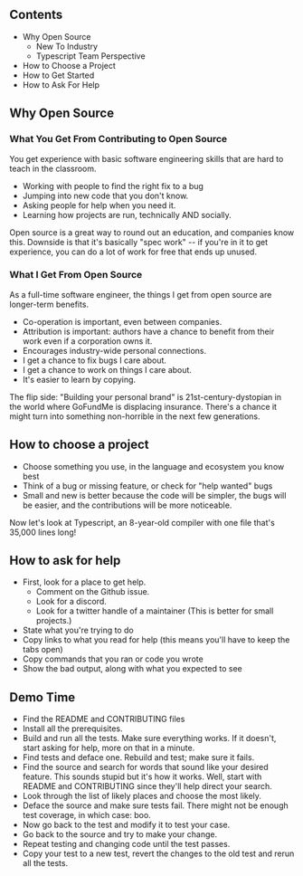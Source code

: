 ## Contents

- Why Open Source
  - New To Industry
  - Typescript Team Perspective
- How to Choose a Project
- How to Get Started
- How to Ask For Help

## Why Open Source

### What You Get From Contributing to Open Source

You get experience with basic software engineering skills that are hard to teach in the classroom.

- Working with people to find the right fix to a bug
- Jumping into new code that you don't know.
- Asking people for help when you need it.
- Learning how projects are run, technically AND socially.

Open source is a great way to round out an education, and companies know this.
Downside is that it's basically "spec work" -- if you're in it to get experience, you can do a lot of work for free that ends up unused.

### What I Get From Open Source

As a full-time software engineer, the things I get from open source are longer-term benefits.

- Co-operation is important, even between companies.
- Attribution is important: authors have a chance to benefit from their work even if a corporation owns it.
- Encourages industry-wide personal connections.
- I get a chance to fix bugs I care about.
- I get a chance to work on things I care about.
- It's easier to learn by copying.

The flip side: "Building your personal brand" is 21st-century-dystopian in the world where GoFundMe is displacing insurance. There's a chance it might turn into something non-horrible in the next few generations.

## How to choose a project

- Choose something you use, in the language and ecosystem you know best
- Think of a bug or missing feature, or check for "help wanted" bugs
- Small and new is better because the code will be simpler, the bugs will be easier, and the contributions will be more noticeable.

Now let's look at Typescript, an 8-year-old compiler with one file that's 35,000 lines long!

## How to ask for help

- First, look for a place to get help.
  - Comment on the Github issue.
  - Look for a discord.
  - Look for a twitter handle of a maintainer
    (This is better for small projects.)
- State what you're trying to do
- Copy links to what you read for help (this means you'll have to keep the tabs open)
- Copy commands that you ran or code you wrote
- Show the bad output, along with what you expected to see

## Demo Time

- Find the README and CONTRIBUTING files
- Install all the prerequisites.
- Build and run all the tests. Make sure everything works.
   If it doesn't, start asking for help, more on that in a minute.
- Find tests and deface one. Rebuild and test; make sure it fails.
- Find the source and search for words that sound like your desired feature.
  This sounds stupid but it's how it works.
  Well, start with README and CONTRIBUTING since they'll help direct your search.
- Look through the list of likely places and choose the most likely.
- Deface the source and make sure tests fail.
  There might not be enough test coverage, in which case: boo.
- Now go back to the test and modify it to test your case.
- Go back to the source and try to make your change.
- Repeat testing and changing code until the test passes.
- Copy your test to a new test, revert the changes to the old test and rerun all the tests.
